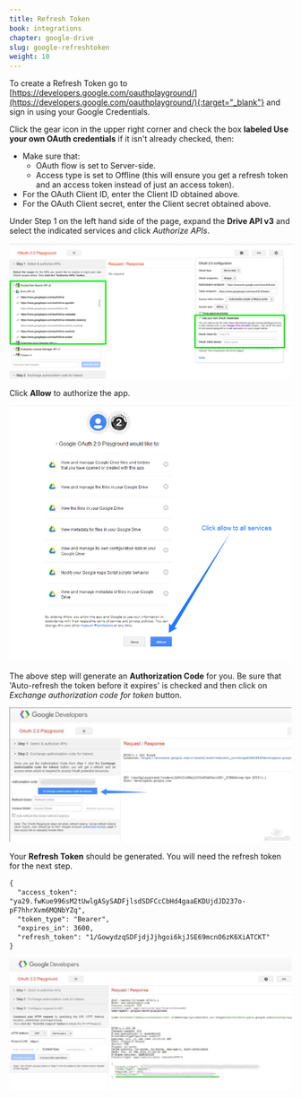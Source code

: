 ```yaml
---
title: Refresh Token
book: integrations
chapter: google-drive
slug: google-refreshtoken
weight: 10
---
```



To create a Refresh Token go to [https://developers.google.com/oauthplayground/](https://developers.google.com/oauthplayground/){:target="_blank"} and sign in using your Google Credentials. 

Click the gear icon in the upper right corner and check the box **labeled Use your own OAuth credentials** if it isn't already checked, then:

* Make sure that:
  * OAuth flow is set to Server-side.
  * Access type is set to Offline (this will ensure you get a refresh token and an access token instead of just an access token). 
* For the OAuth Client ID, enter the Client ID obtained above.
* For the OAuth Client secret, enter the Client secret obtained above.

Under Step 1 on the left hand side of the page, expand the **Drive API v3** and select the indicated services and click *Authorize APIs*.

![](/assets/img/googlesheet/googlesheet-developers-tool.png)


Click **Allow** to authorize the app.


![](/assets/img/googlesheet/googlesheet-allowservice.png)

The above step will generate an **Authorization Code** for you. Be sure that 'Auto-refresh the token before it expires' is checked and then click on *Exchange authorization code for token* button.

![](/assets/img/googlesheet/googlesheet-exchange-authorization.png)

Your **Refresh Token** should be generated. You will need the refresh token for the next step.

```
{
  "access_token": "ya29.fwKue996sM2tUwlgASySADFjlsdSDFCcCbHd4gaaEKDUjdJD237o-pF7hhrXvm6MQNbYZq",
  "token_type": "Bearer",
  "expires_in": 3600,
  "refresh_token": "1/GowydzqSDFjdjJjhgoi6kjJSE69mcnO6zK6XiATCKT"
}
```

![](/assets/img/googlesheet/googlesheet-refresh-token.png)